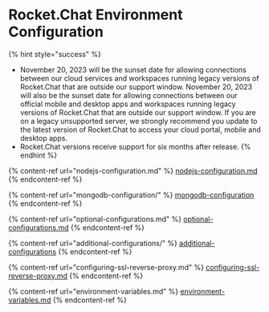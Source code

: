 # Rocket.Chat Environment Configuration

{% hint style="success" %}
* November 20, 2023 will be the sunset date for allowing connections between our cloud services and workspaces running legacy versions of Rocket.Chat that are outside our support window. November 20, 2023 will also be the sunset date for allowing connections between our official mobile and desktop apps and workspaces running legacy versions of Rocket.Chat that are outside our support window. If you are on a legacy unsupported server, we strongly recommend you update to the latest version of Rocket.Chat to access your cloud portal, mobile and desktop apps.
* Rocket.Chat versions receive support for six months after release.
{% endhint %}

{% content-ref url="nodejs-configuration.md" %}
[nodejs-configuration.md](nodejs-configuration.md)
{% endcontent-ref %}

{% content-ref url="mongodb-configuration/" %}
[mongodb-configuration](mongodb-configuration/)
{% endcontent-ref %}

{% content-ref url="optional-configurations.md" %}
[optional-configurations.md](optional-configurations.md)
{% endcontent-ref %}

{% content-ref url="additional-configurations/" %}
[additional-configurations](additional-configurations/)
{% endcontent-ref %}

{% content-ref url="configuring-ssl-reverse-proxy.md" %}
[configuring-ssl-reverse-proxy.md](configuring-ssl-reverse-proxy.md)
{% endcontent-ref %}

{% content-ref url="environment-variables.md" %}
[environment-variables.md](environment-variables.md)
{% endcontent-ref %}
